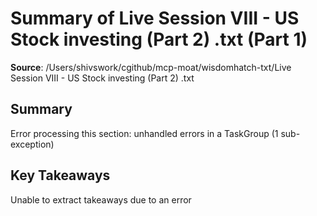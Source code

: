 # Summary of Live Session VIII - US Stock investing (Part 2) .txt (Part 1)

**Source**: /Users/shivswork/cgithub/mcp-moat/wisdomhatch-txt/Live Session VIII - US Stock investing (Part 2) .txt

## Summary
Error processing this section: unhandled errors in a TaskGroup (1 sub-exception)

## Key Takeaways
Unable to extract takeaways due to an error

